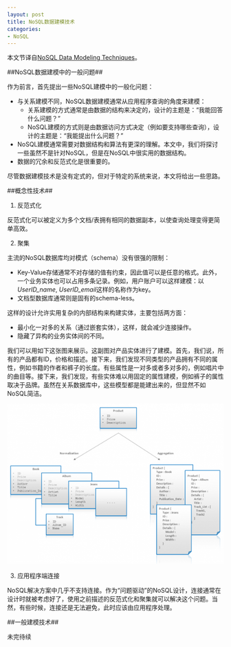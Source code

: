 ```yaml
---
layout: post
title: NoSQL数据建模技术
categories:
- NoSQL
---
```

本文节译自[NoSQL Data Modeling Techniques](http://highlyscalable.wordpress.com/2012/03/01/nosql-data-modeling-techniques/)。

##NoSQL数据建模中的一般问题##

作为前言，首先提出一些NoSQL建模中的一般化问题：

* 与关系建模不同，NoSQL数据建模通常从应用程序查询的角度来建模：
    * 关系建模的方式通常是由数据的结构来决定的，设计的主题是：“我能回答什么问题？”
    * NoSQL建模的方式则是由数据访问方式决定（例如要支持哪些查询），设计的主题是：“我能提出什么问题？”
* NoSQL建模通常需要对数据结构和算法有更深的理解。本文中，我们将探讨一些虽然不是针对NoSQL，但是在NoSQL中很实用的数据结构。
* 数据的冗余和反范式化是很重要的。

尽管数据建模技术是没有定式的，但对于特定的系统来说，本文将给出一些思路。

##概念性技术##

1. 反范式化

反范式化可以被定义为多个文档/表拥有相同的数据副本，以使查询处理变得更简单高效。

2. 聚集

主流的NoSQL数据库均对模式（schema）没有很强的限制：

* Key-Value存储通常不对存储的值有约束，因此值可以是任意的格式。此外，一个业务实体也可以占用多条记录。例如，用户账户可以这样建模：以*UserID_name*, *UserID_email*这样的名称作为key。
* 文档型数据库通常则是固有的schema-less。

这样的设计允许实用复杂的内部结构来构建实体，主要包括两方面：

* 最小化一对多的关系（通过嵌套实体），这样，就会减少连接操作。
* 隐藏了异构的业务实体间的不同。

我们可以用如下这张图来展示。这副图对产品实体进行了建模。首先，我们说，所有的产品都有ID，价格和描述。接下来，我们发现不同类型的产品拥有不同的属性，例如书籍的作者和裤子的长度。有些属性是一对多或者多对多的，例如唱片中的曲目等。接下来，我们发现，有些实体难以用固定的属性建模，例如裤子的属性取决于品牌。虽然在关系数据库中，这些模型都是能建出来的，但显然不如NoSQL简洁。

<img src="/images/soft-schema2.png" style="width: 550px;"/>

3. 应用程序端连接

NoSQL解决方案中几乎不支持连接。作为“问题驱动”的NoSQL设计，连接通常在设计时就被考虑好了，使用之前描述的反范式化和聚集就可以解决这个问题。当然，有些时候，连接还是无法避免，此时应该由应用程序处理。

##一般建模技术##

未完待续
